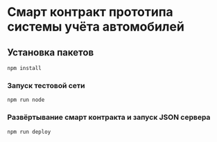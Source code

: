 # Смарт контракт прототипа системы учёта автомобилей

## Установка пакетов
```shel
npm install
```

### Запуск тестовой сети

```shell
npm run node
```

### Развёртывание смарт контракта и запуск JSON сервера

```shell
npm run deploy
```
